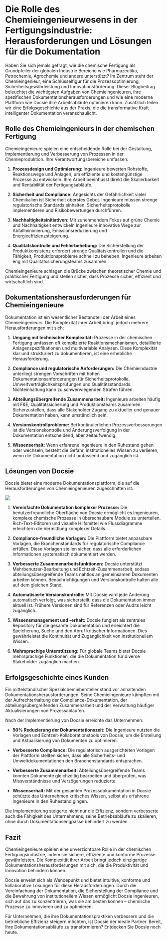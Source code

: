 # Die Rolle des Chemieingenieurwesens in der Fertigungsindustrie: Herausforderungen und Lösungen für die Dokumentation

Haben Sie sich jemals gefragt, wie die chemische Fertigung als Grundpfeiler der globalen Industrie Bereiche wie Pharmazeutika, Petrochemie, Agrochemie und andere unterstützt? Im Zentrum steht der Chemieingenieur, eine Schlüsselfigur für die Prozessoptimierung, Sicherheitsgewährleistung und Innovationsförderung. Dieser Blogbeitrag beleuchtet die wichtigsten Aufgaben von Chemieingenieuren, ihre spezifischen Dokumentationsherausforderungen und wie eine moderne Plattform wie Docsie ihre Arbeitsabläufe optimieren kann. Zusätzlich teilen wir eine Erfolgsgeschichte aus der Praxis, die die transformative Kraft intelligenter Dokumentation veranschaulicht.

## Rolle des Chemieingenieurs in der chemischen Fertigung

Chemieingenieure spielen eine entscheidende Rolle bei der Gestaltung, Implementierung und Verbesserung von Prozessen in der Chemieproduktion. Ihre Verantwortungsbereiche umfassen:

1. **Prozessdesign und Optimierung:** Ingenieure bewerten Rohstoffe, Reaktionswege und Anlagen, um effiziente und kostengünstige Prozesse zu entwickeln. Ihre Arbeit beeinflusst direkt die Skalierbarkeit und Rentabilität der Fertigungsabläufe.

2. **Sicherheit und Compliance:** Angesichts der Gefährlichkeit vieler Chemikalien ist Sicherheit oberstes Gebot. Ingenieure müssen strenge regulatorische Standards einhalten, Sicherheitsprotokolle implementieren und Risikobewertungen durchführen.

3. **Nachhaltigkeitsinitiativen:** Mit zunehmendem Fokus auf grüne Chemie und Nachhaltigkeit entwickeln Ingenieure innovative Wege zur Abfallminimierung, Emissionsreduzierung und Energieeffizienzsteigerung.

4. **Qualitätskontrolle und Fehlerbehebung:** Die Sicherstellung der Produktkonsistenz erfordert strenge Qualitätskontrollen und die Fähigkeit, Produktionsprobleme schnell zu beheben. Ingenieure arbeiten eng mit Qualitätssicherungsteams zusammen.

Chemieingenieure schlagen die Brücke zwischen theoretischer Chemie und praktischer Fertigung und stellen sicher, dass Prozesse sicher, effizient und wirtschaftlich sind.

## Dokumentationsherausforderungen für Chemieingenieure

Dokumentation ist ein wesentlicher Bestandteil der Arbeit eines Chemieingenieurs. Die Komplexität ihrer Arbeit bringt jedoch mehrere Herausforderungen mit sich:

1. **Umgang mit technischer Komplexität:** Prozesse in der chemischen Fertigung umfassen oft komplizierte Reaktionsmechanismen, detaillierte Anlagenspezifikationen und multivariable Analysen. Diese Komplexität klar und strukturiert zu dokumentieren, ist eine erhebliche Herausforderung.

2. **Compliance und regulatorische Anforderungen:** Die Chemieindustrie unterliegt strengen Vorschriften mit hohen Dokumentationsanforderungen für Sicherheitsprotokolle, Umweltverträglichkeitsprüfungen und Qualitätsstandards. Nichteinhaltung kann zu schwerwiegenden Strafen führen.

3. **Abteilungsübergreifende Zusammenarbeit:** Ingenieure arbeiten häufig mit F&E, Qualitätssicherung und Produktionsteams zusammen. Sicherzustellen, dass alle Stakeholder Zugang zu aktueller und genauer Dokumentation haben, kann umständlich sein.

4. **Versionskontrollprobleme:** Bei kontinuierlichen Prozessverbesserungen ist die Versionskontrolle und Änderungsverfolgung in der Dokumentation entscheidend, aber zeitaufwendig.

5. **Wissenserhalt:** Wenn erfahrene Ingenieure in den Ruhestand gehen oder wechseln, besteht die Gefahr, institutionelles Wissen zu verlieren, wenn die Dokumentation nicht umfassend und zugänglich ist.

## Lösungen von Docsie

Docsie bietet eine moderne Dokumentationsplattform, die auf die Herausforderungen von Chemieingenieuren zugeschnitten ist:

![](https://cdn.docsie.io/workspace_PxAvC1Uenuc7ad6H3/doc_wn84Jkoc6hIMTO2eE/file_XE9A0ZiXYWRebMpME/image_4d67d10a-bea3-f4ec-c7ae-35d74bce7fff.jpg)

1. **Vereinfachte Dokumentation komplexer Prozesse:** Die benutzerfreundliche Oberfläche von Docsie ermöglicht es Ingenieuren, komplexe chemische Prozesse in überschaubare Module zu unterteilen. Rich-Text-Editoren und visuelle Hilfsmittel wie Flussdiagramme erleichtern die Vermittlung komplexer Details.

2. **Compliance-freundliche Vorlagen:** Die Plattform bietet anpassbare Vorlagen, die Branchenstandards für regulatorische Compliance erfüllen. Diese Vorlagen stellen sicher, dass alle erforderlichen Informationen systematisch dokumentiert werden.

3. **Verbesserte Zusammenarbeitsfunktionen:** Docsie unterstützt Mehrbenutzer-Bearbeitung und Echtzeit-Zusammenarbeit, sodass abteilungsübergreifende Teams nahtlos an gemeinsamen Dokumenten arbeiten können. Benachrichtigungen und Versionskontrolle halten alle auf dem gleichen Stand.

4. **Automatisierte Versionskontrolle:** Mit Docsie wird jede Änderung automatisch verfolgt, was sicherstellt, dass die Dokumentation immer aktuell ist. Frühere Versionen sind für Referenzen oder Audits leicht zugänglich.

5. **Wissensmanagement und -erhalt:** Docsie fungiert als zentrales Repository für die gesamte Dokumentation und erleichtert die Speicherung, Suche und den Abruf kritischer Informationen. Dies gewährleistet die Kontinuität und Zugänglichkeit von institutionellem Wissen.

6. **Mehrsprachige Unterstützung:** Für globale Teams bietet Docsie mehrsprachige Funktionen, die die Dokumentation für diverse Stakeholder zugänglich machen.

## Erfolgsgeschichte eines Kunden

Ein mittelständischer Spezialchemiehersteller stand vor anhaltenden Dokumentationsherausforderungen. Seine Chemieingenieure kämpften mit der Aufrechterhaltung der Compliance-Dokumentation, der abteilungsübergreifenden Zusammenarbeit und der Verwaltung häufiger Aktualisierungen von Prozessabläufen.

Nach der Implementierung von Docsie erreichte das Unternehmen:

* **50% Reduzierung der Dokumentationszeit:** Die Ingenieure nutzten die Vorlagen und Echtzeit-Kollaborationstools von Docsie, um die Erstellung und Aktualisierung von Dokumenten zu optimieren.

* **Verbesserte Compliance:** Die regulatorisch ausgerichteten Vorlagen der Plattform stellten sicher, dass alle Sicherheits- und Umweltdokumentationen den Branchenstandards entsprachen.

* **Verbesserte Zusammenarbeit:** Abteilungsübergreifende Teams konnten Dokumente gleichzeitig bearbeiten und überprüfen, was Missverständnisse und Verzögerungen reduzierte.

* **Wissenserhalt:** Mit der gesamten Prozessdokumentation in Docsie schützte das Unternehmen kritisches Wissen, selbst als erfahrene Ingenieure in den Ruhestand gingen.

Die Implementierung steigerte nicht nur die Effizienz, sondern verbesserte auch die Fähigkeit des Unternehmens, seine Betriebsabläufe zu skalieren, ohne durch Dokumentationsengpässe behindert zu werden.

## Fazit

Chemieingenieure spielen eine unverzichtbare Rolle in der chemischen Fertigungsindustrie, indem sie sichere, effiziente und konforme Prozesse gewährleisten. Die Komplexität ihrer Arbeit bringt jedoch einzigartige Dokumentationsherausforderungen mit sich, die die Produktivität und Innovation behindern können.

Docsie erweist sich als Wendepunkt und bietet intuitive, konforme und kollaborative Lösungen für diese Herausforderungen. Durch die Vereinfachung der Dokumentation, die Sicherstellung der Compliance und die Bewahrung von institutionellem Wissen ermöglicht Docsie Ingenieuren, sich auf das zu konzentrieren, was sie am besten können – chemische Prozesse zu innovieren und zu optimieren.

Für Unternehmen, die ihre Dokumentationspraktiken verbessern und die betriebliche Effizienz steigern möchten, ist Docsie der ideale Partner. Bereit, Ihre Dokumentationsabläufe zu transformieren? Entdecken Sie Docsie noch heute.